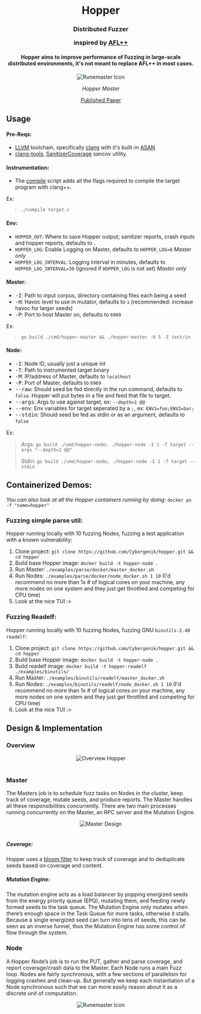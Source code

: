 <h1 align="center">Hopper</h1>

<div align="center">
<h3>
Distributed Fuzzer

inspired
by <a href="https://github.com/AFLplusplus/AFLplusplus">AFL++</a>
</h3>

<h4> Hopper aims to improve performance of Fuzzing in large-scale
distributed environments, it's not meant to replace AFL++ in most cases.
</h4>

<img src="images/tui.png" align="center" alt="Runemaster Icon"/><br>

*Hopper Master*

</div>

<div align="center">
<a href="https://www.flux.utah.edu/paper/lremes-thesis" target="_blank">Published Paper</a>
</div>

## Usage

#### Pre-Reqs:

- [LLVM](https://clang.llvm.org/) toolchain, specifically
  [clang](https://clang.llvm.org/get_started.html) with it's built-in
  [ASAN](https://clang.llvm.org/docs/AddressSanitizer.html)
- [clang-tools](https://clang.llvm.org/docs/ClangTools.html),
  [SanitizerCoverage](https://clang.llvm.org/docs/SanitizerCoverage.html)
  sancov utility.

#### Instrumentation:

- The [compile](test/compile) script adds all the flags required to compile
  the target program with clang++.

Ex:
> `./compile target.c`

#### Env:
- `HOPPER_OUT`: Where to save Hopper output; sanitizer reports, crash inputs and
  hopper reports, defaults to `.`
- `HOPPER_LOG`: Enable Logging on Master, defaults to `HOPPER_LOG=0` _Master
  only_
- `HOPPER_LOG_INTERVAL`: Logging interval in minutes, defaults to 
  `HOPPER_LOG_INTERVAL=30` (ignored if `HOPPER_LOG` is not set) _Master only_

#### Master:

- <kbd>-I</kbd>: Path to input corpus, directory containing files each being a
  seed
- <kbd>-H</kbd>: Havoc level to use in mutator, defaults to `1` (recommended:
  increase havoc for larger seeds)
- <kbd>-P</kbd>: Port to host Master on, defaults to `6969`

Ex:
> `go build ./cmd/hopper-master && ./hopper-master -H 5 -I test/in`

#### Node:

- <kbd>-I</kbd>: Node ID, usually just a unique int
- <kbd>-T</kbd>: Path to instrumented target binary
- <kbd>-M</kbd>: IP/address of Master, defaults to `localhost`
- <kbd>-P</kbd>: Port of Master, defaults to `6969`
- <kbd>--raw</kbd>: Should seed be fed directly in the run command, defaults to
  `false`. Hopper will put bytes in a file and feed that file to target.
- <kbd>--args</kbd>: Args to use against target, ex: `--depth=1 @@`
- <kbd>--env</kbd>: Env variables for target seperated by a `;`, ex:
  `ENV1=foo;ENV2=bar;`
- <kbd>--stdin</kbd>: Should seed be fed as stdin or as an argument, defaults
  to `false`

Ex: 
> Args: `go build ./cmd/hopper-node; ./hopper-node -I 1 -T target --args "--depth=2 @@"` 
>
> Stdin: `go build ./cmd/hopper-node; ./hopper-node -I 1 -T target --stdin`

## Containerized Demos:

*You can also look at all the Hopper containers running by doing:* `docker ps -f "name=hopper"`

### Fuzzing simple parse util:

Hopper running locally with 10 fuzzing Nodes, fuzzing a test application with a known
vulnerability:

1. Clone project: `git clone https://github.com/Cybergenik/hopper.git && cd hopper`
2. Build base Hopper image: `docker build -t hopper-node .`
3. Run Master: `./examples/parse/docker/master_docker.sh` 
4. Run Nodes: `./examples/parse/docker/node_docker.sh 1 10` (I'd recommend no more
   than 1x # of logical cores on your machine, any more nodes on one system
   and they just get throttled and competing for CPU time)
5. Look at the nice TUI :>

### Fuzzing Readelf:

Hopper running locally with 10 fuzzing Nodes, fuzzing GNU `binutils-2.40 readelf`:

1. Clone project: `git clone https://github.com/Cybergenik/hopper.git && cd hopper`
2. Build base Hopper image: `docker build -t hopper-node .`
3. Build readelf image: `docker build -t hopper-readelf ./examples/binutils/`
4. Run Master: `./examples/binutils/readelf/master_docker.sh` 
5. Run Nodes: `./examples/binutils/readelf/node_docker.sh 1 10` (I'd recommend no more
   than 1x # of logical cores on your machine, any more nodes on one system
   and they just get throttled and competing for CPU time)
6. Look at the nice TUI :>


## Design & Implementation

### Overview

<div align="center"><img src="images/arch.png" align="center" alt="Overview
Hopper"/></div><br>

### Master

The Masters job is to schedule fuzz tasks on Nodes in the cluster, keep track of
coverage, mutate seeds, and produce reports. The Master handles all these
responsibilities concurrently. There are two main processes running concurrently
on the Master, an RPC server and the Mutation Engine.

<div align="center"><img src="images/master.png" align="center" alt="Master Design"/></div><br>

##### Coverage: 

Hopper uses a [bloom filter](https://en.wikipedia.org/wiki/Bloom_filter) to keep
track of coverage and to deduplicate seeds based on coverage and content.

##### Mutation Engine:

The mutation engine acts as a load balancer by popping energized seeds from the
energy priority queue (EPQ), mutating them, and feeding newly formed seeds to
the task queue. The Mutation Engine only mutates when there’s enough space in
the Task Queue for more tasks, otherwise it stalls. Because a single energized
seed can turn into tens of seeds, this can be seen as an inverse funnel, thus
the Mutation Engine has some control of flow through the system.

### Node

A Hopper Node’s job is to run the PUT, gather and parse coverage, and report
coverage/crash data to the Master. Each Node runs a main Fuzz loop. Nodes are
fairly synchronous, with a few sections of parallelism for logging crashes and
clean-up. But generally we keep each instantiation of a Node synchronous such
that we can more easily reason about it as a discrete unit of computation.

<div align="center"><img src="images/node.png" align="center" alt="Runemaster
Icon"/></div><br>


